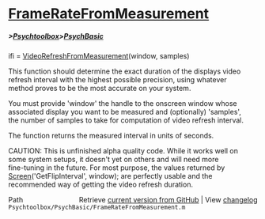 # [FrameRateFromMeasurement](FrameRateFromMeasurement)
##### >[Psychtoolbox](Psychtoolbox)>[PsychBasic](PsychBasic)

ifi = [VideoRefreshFromMeasurement](VideoRefreshFromMeasurement)(window, samples)  
  
This function should determine the exact duration of the displays video  
refresh interval with the highest possible precision, using whatever  
method proves to be the most accurate on your system.  
  
You must provide 'window' the handle to the onscreen window whose  
associated display you want to be measured and (optionally) 'samples',  
the number of samples to take for computation of video refresh interval.  
  
The function returns the measured interval in units of seconds.  
  
CAUTION: This is unfinished alpha quality code. While it works well on  
some system setups, it doesn't yet on others and will need more  
fine-tuning in the future. For most purpose, the values returned by  
[Screen](Screen)('GetFlipInterval', window); are perfectly usable and the  
recommended way of getting the video refresh duration.  




<div class="code_header" style="text-align:right;">
  <span style="float:left;">Path&nbsp;&nbsp;</span> <span class="counter">Retrieve <a href=
  "https://raw.github.com/Psychtoolbox-3/Psychtoolbox-3/beta/Psychtoolbox/PsychBasic/FrameRateFromMeasurement.m">current version from GitHub</a> | View <a href=
  "https://github.com/Psychtoolbox-3/Psychtoolbox-3/commits/beta/Psychtoolbox/PsychBasic/FrameRateFromMeasurement.m">changelog</a></span>
</div>
<div class="code">
  <code>Psychtoolbox/PsychBasic/FrameRateFromMeasurement.m</code>
</div>


